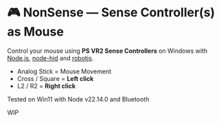 # 🎮 NonSense — Sense Controller(s) as Mouse

Control your mouse using **PS VR2 Sense Controllers** on Windows with [Node.js](https://nodejs.org/en), [node-hid](https://github.com/node-hid/node-hid) and [robotjs](https://github.com/octalmage/robotjs).

- Analog Stick = Mouse Movement
- Cross / Square = **Left click**
- L2 / R2 = **Right click**

Tested on Win11 with Node v22.14.0 and Bluetooth 

WIP
